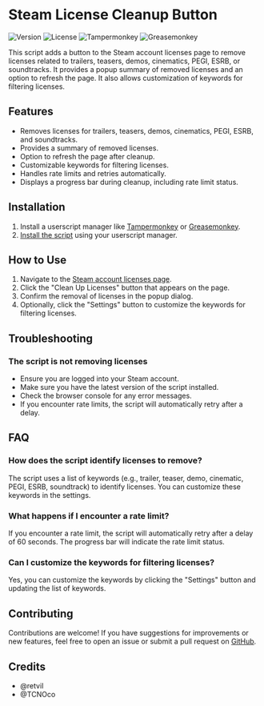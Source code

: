 # Steam License Cleanup Button

![Version](https://img.shields.io/badge/version-1.0-blue)
![License](https://img.shields.io/badge/license-MIT-green)
![Tampermonkey](https://img.shields.io/badge/compatible-Tampermonkey-brightgreen)
![Greasemonkey](https://img.shields.io/badge/compatible-Greasemonkey-brightgreen)

This script adds a button to the Steam account licenses page to remove licenses related to trailers, teasers, demos, cinematics, PEGI, ESRB, or soundtracks. It provides a popup summary of removed licenses and an option to refresh the page. It also allows customization of keywords for filtering licenses.

## Features

- Removes licenses for trailers, teasers, demos, cinematics, PEGI, ESRB, and soundtracks.
- Provides a summary of removed licenses.
- Option to refresh the page after cleanup.
- Customizable keywords for filtering licenses.
- Handles rate limits and retries automatically.
- Displays a progress bar during cleanup, including rate limit status.

## Installation

1. Install a userscript manager like [Tampermonkey](https://www.tampermonkey.net/) or [Greasemonkey](https://www.greasespot.net/).
2. [Install the script](https://github.com/PatrickJnr/Steam-License-Cleanup/raw/main/Steam-License-Cleanup.user.js) using your userscript manager.

## How to Use

1. Navigate to the [Steam account licenses page](https://store.steampowered.com/account/licenses/).
2. Click the "Clean Up Licenses" button that appears on the page.
3. Confirm the removal of licenses in the popup dialog.
4. Optionally, click the "Settings" button to customize the keywords for filtering licenses.

## Troubleshooting

### The script is not removing licenses

- Ensure you are logged into your Steam account.
- Make sure you have the latest version of the script installed.
- Check the browser console for any error messages.
- If you encounter rate limits, the script will automatically retry after a delay.

## FAQ

### How does the script identify licenses to remove?

The script uses a list of keywords (e.g., trailer, teaser, demo, cinematic, PEGI, ESRB, soundtrack) to identify licenses. You can customize these keywords in the settings.

### What happens if I encounter a rate limit?

If you encounter a rate limit, the script will automatically retry after a delay of 60 seconds. The progress bar will indicate the rate limit status.

### Can I customize the keywords for filtering licenses?

Yes, you can customize the keywords by clicking the "Settings" button and updating the list of keywords.

## Contributing

Contributions are welcome! If you have suggestions for improvements or new features, feel free to open an issue or submit a pull request on [GitHub](https://github.com/PatrickJnr/Steam-License-Cleanup).

## Credits

- @retvil
- @TCNOco
